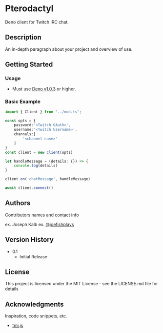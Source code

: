 # Pterodactyl

Deno client for Twitch IRC chat.

## Description

An in-depth paragraph about your project and overview of use.

## Getting Started

### Usage

* Must use [Deno v1.0.3](https://github.com/denoland/deno/releases/tag/v1.0.3) or higher.

### Basic Example

```typescript
import { Client } from "../mod.ts";

const opts = {
    password:'<Twitch OAuth>',
    username:'<Twitch Username>',
    channels:[
        '<channel name>'
    ]
}
const client = new Client(opts)

let handleMessage = (details: {}) => {
    console.log(details)
}

client.on('chatMessage', handleMessage)

await client.connect()
```

## Authors

Contributors names and contact info

ex. Joseph Kalb 
ex. [@joefishplays](https://twitter.com/joefishplays)

## Version History

* 0.1
    * Initial Release

## License

This project is licensed under the MIT License - see the LICENSE.md file for details

## Acknowledgments

Inspiration, code snippets, etc.
* [tmi.js](https://github.com/tmijs/tmi.js)